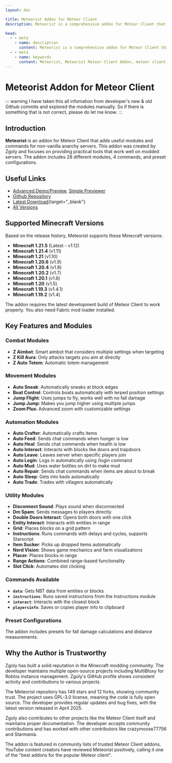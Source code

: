 ```yaml
---
layout: doc

title: Meteorist Addon for Meteor Client
description: Meteorist is a comprehensive addon for Meteor Client that adds 28 modules and 4 commands specifically designed for non-vanilla anarchy Minecraft servers.

head:
  - - meta
    - name: description
      content: Meteorist is a comprehensive addon for Meteor Client that adds 28 modules and 4 commands specifically designed for non-vanilla anarchy Minecraft servers.
  - - meta
    - name: keywords
      content: Meteorist, Meteorist Meteor Client Addon, meteor client, meteor client addon, minecraft mods
---
```

# Meteorist Addon for Meteor Client
::: warning
I have taken this all infomation from developer's new & old Github commits and explored the modules manually. So if there is something that is not correct, please do let me know.
:::

## Introduction

**Meteorist** is an addon for Meteor Client that adds useful modules and commands for non-vanilla anarchy servers. This addon was created by Zgoly and focuses on providing practical tools that work well on modded servers. The addon includes 28 different modules, 4 commands, and preset configurations.

## Useful Links

* [Advanced Demo/Preview](/en/meteor/preview/?Zgoly/Meteorist/tree/main/src/main/java/zgoly/meteorist/modules), [Simple Previewer](/en/meteor/simple/?Zgoly/Meteorist/tree/main/src/main/java/zgoly/meteorist/modules)
* [Github Repository](https://github.com/Zgoly/Meteorist)
* [Latest Download](/en/download/?Zgoly/Meteorist){target="_blank"}
* [All Versions](https://github.com/Zgoly/Meteorist/tags)

## Supported Minecraft Versions

Based on the release history, Meteorist supports these Minecraft versions:

- **Minecraft 1.21.5** (Latest - v1.12)
- **Minecraft 1.21.4** (v1.11)
- **Minecraft 1.21** (v1.10)
- **Minecraft 1.20.6** (v1.9)
- **Minecraft 1.20.4** (v1.8)
- **Minecraft 1.20.2** (v1.7)
- **Minecraft 1.20.1** (v1.6)
- **Minecraft 1.20** (v1.5)
- **Minecraft 1.19.3** (v1.4.1)
- **Minecraft 1.19.2** (v1.4)

The addon requires the latest development build of Meteor Client to work properly. You also need Fabric mod loader installed.

## Key Features and Modules

### Combat Modules

- **Z Aimbot**: Smart aimbot that considers multiple settings when targeting
- **Z Kill Aura**: Only attacks targets you aim at directly
- **Z Auto Totem**: Automatic totem management

### Movement Modules

- **Auto Sneak**: Automatically sneaks at block edges
- **Boat Control**: Controls boats automatically with lerped position settings
- **Jump Flight**: Uses jumps to fly, works well with no fall damage
- **Jump Jump**: Makes you jump higher using multiple jumps
- **Zoom Plus**: Advanced zoom with customizable settings

### Automation Modules

- **Auto Crafter**: Automatically crafts items
- **Auto Feed**: Sends chat commands when hunger is low
- **Auto Heal**: Sends chat commands when health is low
- **Auto Interact**: Interacts with blocks like doors and trapdoors
- **Auto Leave**: Leaves server when specific players join
- **Auto Login**: Logs in automatically using /login command
- **Auto Mud**: Uses water bottles on dirt to make mud
- **Auto Repair**: Sends chat commands when items are about to break
- **Auto Sleep**: Gets into beds automatically
- **Auto Trade**: Trades with villagers automatically

### Utility Modules

- **Disconnect Sound**: Plays sound when disconnected
- **Dm Spam**: Sends messages to players directly
- **Double Doors Interact**: Opens both doors with one click
- **Entity Interact**: Interacts with entities in range
- **Grid**: Places blocks on a grid pattern
- **Instructions**: Runs commands with delays and cycles, supports Starscript
- **Item Sucker**: Picks up dropped items automatically
- **Nerd Vision**: Shows game mechanics and farm visualizations
- **Placer**: Places blocks in range
- **Range Actions**: Combined range-based functionality
- **Slot Click**: Automates slot clicking

### Commands Available

- **`data`**: Gets NBT data from entities or blocks
- **`instructions`**: Runs saved instructions from the Instructions module
- **`interact`**: Interacts with the closest block
- **`playersinfo`**: Saves or copies player info to clipboard

### Preset Configurations

The addon includes presets for fall damage calculations and distance measurements.

## Why the Author is Trustworthy

Zgoly has built a solid reputation in the Minecraft modding community. The developer maintains multiple open-source projects including MultiBloxy for Roblox instance management. Zgoly's GitHub profile shows consistent activity and contributions to various projects.

The Meteorist repository has 149 stars and 12 forks, showing community trust. The project uses GPL-3.0 license, meaning the code is fully open source. The developer provides regular updates and bug fixes, with the latest version released in April 2025.

Zgoly also contributes to other projects like the Meteor Client itself and maintains proper documentation. The developer accepts community contributions and has worked with other contributors like crazymoose77756 and Starmania.

The addon is featured in community lists of trusted Meteor Client addons. YouTube content creators have reviewed Meteorist positively, calling it one of the "best addons for the popular Meteor client".
